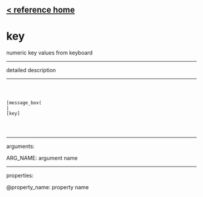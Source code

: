 [< reference home](ceammc_lib.html)
---

# key


numeric key values from keyboard

---

detailed description
<br>


---


```



[message_box(                                 
|
[key]


            
```

---
arguments:

ARG_NAME: argument name<br>

---
properties:

@property_name: property name<br>

